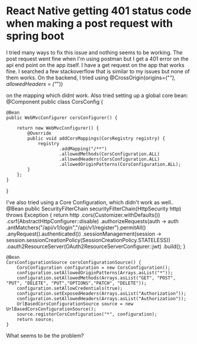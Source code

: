 
# React Native getting 401 status code when making a post request with spring boot

I tried many ways to fix this issue and nothing seems to be working. The post request went fine when I'm using postman but I get a 401 error on the api end point on the app itself. I have a get request on the app that works fine. I searched a few stackoverflow that is similar to my issues but none of them works.
On the backend, I tried using
@CrossOrigin(origins=("*"), allowedHeaders = ("*"))

on the mapping which didnt work.
Also tried setting up a global core bean:
@Component
public class CorsConfig {

    @Bean
    public WebMvcConfigurer corsConfigurer() {

        return new WebMvcConfigurer() {
            @Override
            public void addCorsMappings(CorsRegistry registry) {
                registry
                        .addMapping("/**")
                        .allowedMethods(CorsConfiguration.ALL)
                        .allowedHeaders(CorsConfiguration.ALL)
                        .allowedOriginPatterns(CorsConfiguration.ALL);
            }
        };
    }
}

I've also tried using a Core Configuration, which didn't work as well..
    @Bean
    public SecurityFilterChain securityFilterChain(HttpSecurity http) throws Exception {
        return http
                .cors(Customizer.withDefaults())
                .csrf(AbstractHttpConfigurer::disable)
                .authorizeRequests(auth -> auth
                        .antMatchers("/api/v1/login","/api/v1/register").permitAll()
                        .anyRequest().authenticated())
                .sessionManagement(session -> session.sessionCreationPolicy(SessionCreationPolicy.STATELESS))
                .oauth2ResourceServer(OAuth2ResourceServerConfigurer::jwt)
                .build();
    }

    @Bean
    CorsConfigurationSource corsConfigurationSource() {
        CorsConfiguration configuration = new CorsConfiguration();
        configuration.setAllowedOriginPatterns(Arrays.asList("*"));
        configuration.setAllowedMethods(Arrays.asList("GET", "POST", "PUT", "DELETE", "PUT","OPTIONS","PATCH", "DELETE"));
        configuration.setAllowCredentials(true);
        configuration.setExposedHeaders(Arrays.asList("Authorization"));
        configuration.setAllowedHeaders(Arrays.asList("Authorization"));
        UrlBasedCorsConfigurationSource source = new UrlBasedCorsConfigurationSource();
        source.registerCorsConfiguration("*", configuration);
        return source;
    }

What seems to be the problem?

        